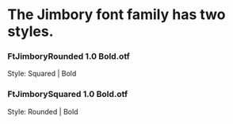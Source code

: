 # The Jimbory font family has two styles.

### FtJimboryRounded 1.0 Bold.otf
Style: Squared | Bold

### FtJimborySquared 1.0 Bold.otf
Style: Rounded | Bold